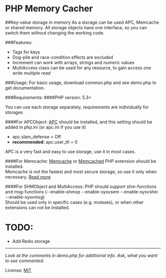 PHP Memory Cacher
=================
##Key-value storage in memory
As a storage can be used APC, Memcache or shared memory.
All storage objects have one interface, so you can switch them without changing the working code.

###Features:
+ Tags for keys
+ Dog-pile and race-condition effects are excluded
+ Increment can work with arrays, strings and numeric values
+ MultiAccess class can be used for any resource, to gain access *one write multiple read*

###Usage:
For basic usage, download common.php and see demo.php to get documentation.

###Requirements:
####PHP version: 5.3+

You can use each storage separately, requirements are individually for storages

####For APCObject:
[APC](http://pecl.php.net/package/APC) should be installed, and this setting should be added in php.ini (or apc.ini if you use it)

+ apc.slam_defense = Off
+ __recommended:__ apc.user_ttl = 0

APC is a very fast and easy to use storage, use it in most cases.

####For Memcache:
[Memcache](http://pecl.php.net/package/memcache) or [Memcached](http://pecl.php.net/package/memcached) PHP extension should be installed.  
Memcache is not the fastest and most secure storage, so use it only when necessary. [Read more](http://code.google.com/p/memcached/wiki/WhyNotMemcached)

####For SHMObject and MultiAccess:
PHP should support shm-functions and msg-functions (--enable-shmop --enable-sysvsem --enable-sysvshm --enable-sysvmsg)  
Should be used only in specific cases (e.g. mutexes), or when other extensions can not be installed.

TODO:
=====
+ Add Redis storage

***
_Look at the comments in demo.php for additional info. Ask, what you want to see commented._

License: [MIT](http://en.wikipedia.org/wiki/MIT_License)

